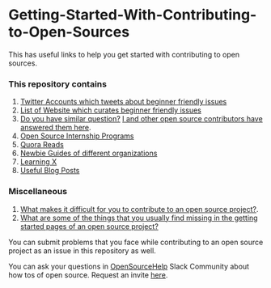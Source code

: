 # Getting-Started-With-Contributing-to-Open-Sources
This has useful links to help you get started with contributing to open sources.

### This repository contains

1. [Twitter Accounts which tweets about beginner friendly issues](https://github.com/tapasweni-pathak/Getting-Started-With-Contributing-to-Open-Sources/blob/master/Twitter.md)
2. [List of Website which curates beginner friendly issues](https://github.com/tapasweni-pathak/Getting-Started-With-Contributing-to-Open-Sources/blob/master/Websites.md)
3. [Do you have similar question?](https://github.com/tapasweni-pathak/Getting-Started-With-Contributing-to-Open-Sources/blob/master/I%20want%20to%20contribute%20to%20open%20souces%20but.md) [I and other open source contributors have answered them here](https://www.youtube.com/watch?v=tDiHFXV72T8&feature=youtu.be).
4. [Open Source Internship Programs](https://github.com/tapasweni-pathak/SOC-Programs/blob/master/README.md)
5. [Quora Reads](https://github.com/tapasweni-pathak/Getting-Started-With-Contributing-to-Open-Sources/blob/master/QuoraReads.md)
6. [Newbie Guides of different organizations](https://github.com/tapasweni-pathak/Getting-Started-With-Contributing-to-Open-Sources/blob/master/Newbie%20Guides.md)
7. [Learning X](https://github.com/tapasweni-pathak/Getting-Started-With-Contributing-to-Open-Sources/blob/master/LearningX.md)
8. [Useful Blog Posts](https://github.com/tapasweni-pathak/Getting-Started-With-Contributing-to-Open-Sources/blob/master/Blog%20Posts.md) 


### Miscellaneous
1. [What makes it difficult for you to contribute to an open source project?](https://www.quora.com/What-makes-it-difficult-for-you-to-contribute-to-an-open-source-project).
2. [What are some of the things that you usually find missing in the getting started pages of an open source project?](https://www.quora.com/What-are-some-of-the-things-that-you-usually-find-missing-in-the-getting-started-pages-of-an-open-source-project)


You can submit problems that you face while contributing to an open source project as an issue in this repository as well.


You can ask your questions in [OpenSourceHelp](https://opensourcehelp.slack.com) Slack Community about how tos of open source. Request an invite [here](https://opensourcehelp.herokuapp.com). 
